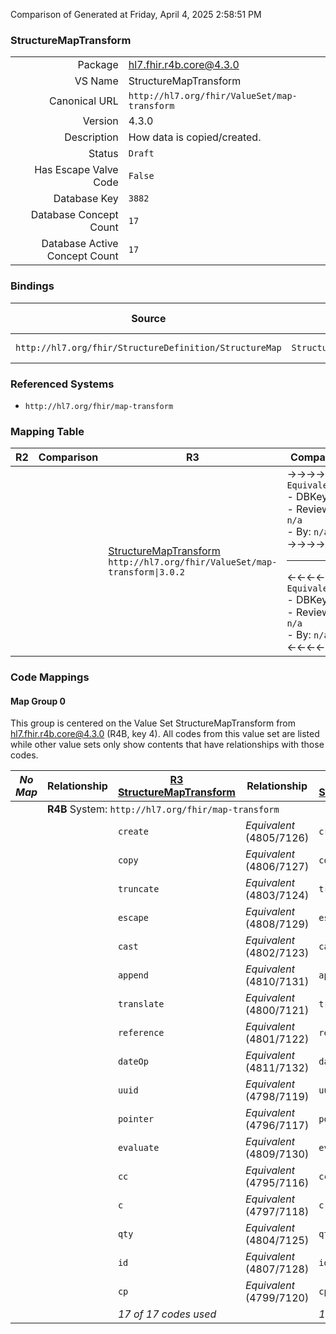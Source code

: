 Comparison of 
Generated at Friday, April 4, 2025 2:58:51 PM

### StructureMapTransform

|      |     |
| ---: | --- |
| Package | hl7.fhir.r4b.core@4.3.0 |
| VS Name | StructureMapTransform |
| Canonical URL | `http://hl7.org/fhir/ValueSet/map-transform` |
| Version | 4.3.0 |
| Description | How data is copied/created. |
| Status | `Draft` |
| Has Escape Valve Code | `False` |
| Database Key | `3882` |
| Database Concept Count | `17` |
| Database Active Concept Count | `17` |
### Bindings

| Source | Element | Binding | Strength | Element Short |
| ------ | ------- | ------- | -------- | ------------- |
| `http://hl7.org/fhir/StructureDefinition/StructureMap` | `StructureMap.group.rule.target.transform` | `http://hl7.org/fhir/ValueSet/map-transform\|4.3.0` | `Required` | create \| copy + |

### Referenced Systems

* `http://hl7.org/fhir/map-transform`
### Mapping Table

| R2 | Comparison | R3 | Comparison | R4 | Comparison | R4B | Comparison | R5
| --- | --- | --- | --- | --- | --- | --- | --- | ---
| | | [StructureMapTransform](/docs/R3/ValueSets/StructureMapTransform.md)<br/> `http://hl7.org/fhir/ValueSet/map-transform\|3.0.2` | →→→→→→→<br/>`Equivalent`<br/>- DBKey: `510`<br/>- Reviewed: `n/a`<br/>- By: `n/a`<br/>→→→→→→→<hr/>←←←←←←←<br/>`Equivalent`<br/>- DBKey: `731`<br/>- Reviewed: `n/a`<br/>- By: `n/a`<br/>←←←←←←←| [StructureMapTransform](/docs/R4/ValueSets/StructureMapTransform.md)<br/> `http://hl7.org/fhir/ValueSet/map-transform\|4.0.1` | →→→→→→→<br/>`Equivalent`<br/>- DBKey: `1585`<br/>- Reviewed: `n/a`<br/>- By: `n/a`<br/>→→→→→→→<hr/>←←←←←←←<br/>`Equivalent`<br/>- DBKey: `1586`<br/>- Reviewed: `n/a`<br/>- By: `n/a`<br/>←←←←←←←| [StructureMapTransform](/docs/R4B/ValueSets/StructureMapTransform.md)<br/> `http://hl7.org/fhir/ValueSet/map-transform\|4.3.0` | →→→→→→→<br/>`Equivalent`<br/>- DBKey: `988`<br/>- Reviewed: `n/a`<br/>- By: `n/a`<br/>→→→→→→→<hr/>←←←←←←←<br/>`Equivalent`<br/>- DBKey: `1249`<br/>- Reviewed: `n/a`<br/>- By: `n/a`<br/>←←←←←←←| [StructureMapTransform](/docs/R5/ValueSets/StructureMapTransform.md)<br/> `http://hl7.org/fhir/ValueSet/map-transform\|5.0.0` 

### Code Mappings


#### Map Group 0

This group is centered on the Value Set StructureMapTransform from hl7.fhir.r4b.core@4.3.0 (R4B, key 4).
All codes from this value set are listed while other value sets only show contents that have relationships with those codes.

| *No Map* | Relationship | [R3 StructureMapTransform](/docs/R3/ValueSets/StructureMapTransform.md)| Relationship | [R4 StructureMapTransform](/docs/R4/ValueSets/StructureMapTransform.md)| Relationship | R4B StructureMapTransform| Relationship | [R5 StructureMapTransform](/docs/R5/ValueSets/StructureMapTransform.md)
| --- | --- | --- | --- | --- | --- | --- | --- | ---
| <td colspan="8">**R4B** System: `http://hl7.org/fhir/map-transform`
| | | `create`| _Equivalent_ <br/>(4805/7126)| `create`| _Equivalent_ <br/>(16434/16435)| **`create`**| _Equivalent_ <br/>(9377/11715)| `create`
| | | `copy`| _Equivalent_ <br/>(4806/7127)| `copy`| _Equivalent_ <br/>(16436/16437)| **`copy`**| _Equivalent_ <br/>(9378/11716)| `copy`
| | | `truncate`| _Equivalent_ <br/>(4803/7124)| `truncate`| _Equivalent_ <br/>(16438/16439)| **`truncate`**| _Equivalent_ <br/>(9375/11713)| `truncate`
| | | `escape`| _Equivalent_ <br/>(4808/7129)| `escape`| _Equivalent_ <br/>(16440/16441)| **`escape`**| _Equivalent_ <br/>(9380/11718)| `escape`
| | | `cast`| _Equivalent_ <br/>(4802/7123)| `cast`| _Equivalent_ <br/>(16442/16443)| **`cast`**| _Equivalent_ <br/>(9374/11712)| `cast`
| | | `append`| _Equivalent_ <br/>(4810/7131)| `append`| _Equivalent_ <br/>(16444/16445)| **`append`**| _Equivalent_ <br/>(9382/11720)| `append`
| | | `translate`| _Equivalent_ <br/>(4800/7121)| `translate`| _Equivalent_ <br/>(16446/16447)| **`translate`**| _Equivalent_ <br/>(9372/11710)| `translate`
| | | `reference`| _Equivalent_ <br/>(4801/7122)| `reference`| _Equivalent_ <br/>(16448/16449)| **`reference`**| _Equivalent_ <br/>(9373/11711)| `reference`
| | | `dateOp`| _Equivalent_ <br/>(4811/7132)| `dateOp`| _Equivalent_ <br/>(16450/16451)| **`dateOp`**| _Equivalent_ <br/>(9383/11721)| `dateOp`
| | | `uuid`| _Equivalent_ <br/>(4798/7119)| `uuid`| _Equivalent_ <br/>(16452/16453)| **`uuid`**| _Equivalent_ <br/>(9370/11708)| `uuid`
| | | `pointer`| _Equivalent_ <br/>(4796/7117)| `pointer`| _Equivalent_ <br/>(16454/16455)| **`pointer`**| _Equivalent_ <br/>(9368/11706)| `pointer`
| | | `evaluate`| _Equivalent_ <br/>(4809/7130)| `evaluate`| _Equivalent_ <br/>(16456/16457)| **`evaluate`**| _Equivalent_ <br/>(9381/11719)| `evaluate`
| | | `cc`| _Equivalent_ <br/>(4795/7116)| `cc`| _Equivalent_ <br/>(16458/16459)| **`cc`**| _Equivalent_ <br/>(9367/11705)| `cc`
| | | `c`| _Equivalent_ <br/>(4797/7118)| `c`| _Equivalent_ <br/>(16460/16461)| **`c`**| _Equivalent_ <br/>(9369/11707)| `c`
| | | `qty`| _Equivalent_ <br/>(4804/7125)| `qty`| _Equivalent_ <br/>(16462/16463)| **`qty`**| _Equivalent_ <br/>(9376/11714)| `qty`
| | | `id`| _Equivalent_ <br/>(4807/7128)| `id`| _Equivalent_ <br/>(16464/16465)| **`id`**| _Equivalent_ <br/>(9379/11717)| `id`
| | | `cp`| _Equivalent_ <br/>(4799/7120)| `cp`| _Equivalent_ <br/>(16466/16467)| **`cp`**| _Equivalent_ <br/>(9371/11709)| `cp`
| | | *17 of 17 codes used* | | *17 of 17 codes used* | | *17 of 17 codes used* | | *17 of 17 codes used* 

